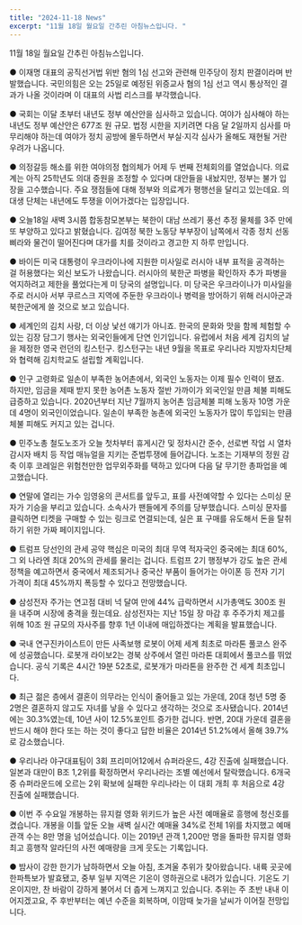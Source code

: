 ```yaml
---
title: "2024-11-18 News"
excerpt: "11월 18일 월요일 간추린 아침뉴스입니다. "
---
```


11월 18일 월요일 간추린 아침뉴스입니다. 

● 이재명 대표의 공직선거법 위반 혐의 1심 선고와 관련해 민주당이 정치 판결이라며 반발했습니다. 국민의힘은 오는 25일로 예정된 위증교사 혐의 1심 선고 역시 통상적인 결과가 나올 것이라며 이 대표의 사법 리스크를 부각했습니다. 

● 국회는 이달 초부터 내년도 정부 예산안을 심사하고 있습니다. 여야가 심사해야 하는 내년도 정부 예산안은 677조 원 규모. 법정 시한을 지키려면 다음 달 2일까지 심사를 마무리해야 하는데 여야가 정치 공방에 몰두하면서 부실·지각 심사가 올해도 재현될 거란 우려가 나옵니다. 

● 의정갈등 해소를 위한 여야의정 협의체가 어제 두 번째 전체회의를 열었습니다. 의료계는 아직 25학년도 의대 증원을 조정할 수 있다며 대안들을 내놨지만, 정부는 불가 입장을 고수했습니다. 주요 쟁점들에 대해 정부와 의료계가 평행선을 달리고 있는데요. 의대생 단체는 내년에도 투쟁을 이어가겠다는 입장입니다. 

● 오늘18일 새벽 3시쯤 합동참모본부는 북한이 대남 쓰레기 풍선 추정 물체를 3주 만에 또 부양하고 있다고 밝혔습니다. 김여정 북한 노동당 부부장이 남쪽에서 각종 정치 선동 삐라와 물건이 떨어진다며 대가를 치를 것이라고 경고한 지 하루 만입니다. 

● 바이든 미국 대통령이 우크라이나에 지원한 미사일로 러시아 내부 표적을 공격하는 걸 허용했다는 외신 보도가 나왔습니다. 러시아의 북한군 파병을 확인하자 추가 파병을 억지하려고 제한을 풀었다는게 미 당국의 설명입니다. 미 당국은 우크라이나가 미사일을 주로 러시아 서부 쿠르스크 지역에 주둔한 우크라이나 병력을 방어하기 위해 러시아군과 북한군에게 쓸 것으로 보고 있습니다. 

● 세계인의 김치 사랑, 더 이상 낯선 얘기가 아니죠. 한국의 문화와 맛을 함께 체험할 수 있는 김장 담그기 행사는 외국인들에게 단연 인기입니다. 유럽에서 처음 세계 김치의 날을 제정한 영국 런던의 킹스턴구. 킹스턴구는 내년 9월을 목표로 우리나라 지방자치단체와 협력해 김치학교도 설립할 계획입니다. 

● 인구 고령화로 일손이 부족한 농어촌에서, 외국인 노동자는 이제 필수 인력이 됐죠. 하지만, 임금을 제때 받지 못한 농어촌 노동자 절반 가까이가 외국인일 만큼 체불 피해도 급증하고 있습니다. 2020년부터 지난 7월까지 농어촌 임금체불 피해 노동자 10명 가운데 4명이 외국인이었습니다. 일손이 부족한 농촌에 외국인 노동자가 많이 투입되는 만큼 체불 피해도 커지고 있는 겁니다. 

● 민주노총 철도노조가 오늘 첫차부터 휴게시간 및 정차시간 준수, 선로변 작업 시 열차 감시자 배치 등 작업 매뉴얼을 지키는 준법투쟁에 들어갑니다. 노조는 기재부의 정원 감축 이후 코레일은 위험천만한 업무외주화를 택하고 있다며 다음 달 무기한 총파업을 예고했습니다. 

● 연말에 열리는 가수 임영웅의 콘서트를 앞두고, 표를 사전예약할 수 있다는 스미싱 문자가 기승을 부리고 있습니다. 소속사가 팬들에게 주의를 당부했습니다. 스미싱 문자를 클릭하면 티켓을 구매할 수 있는 링크로 연결되는데, 실은 표 구매를 유도해서 돈을 탈취하기 위한 가짜 페이지입니다. 

● 트럼프 당선인의 관세 공약 핵심은 미국의 최대 무역 적자국인 중국에는 최대 60%, 그 외 나라엔 최대 20%의 관세를 물리는 겁니다. 트럼프 2기 행정부가 강도 높은 관세 정책을 예고하면서 중국에서 제조되거나 중국산 부품이 들어가는 아이폰 등 전자 기기 가격이 최대 45%까지 폭등할 수 있다고 전망했습니다. 

● 삼성전자 주가는 연고점 대비 넉 달여 만에 44% 급락하면서 시가총액도 300조 원을 내주며 시장에 충격을 줬는데요. 삼성전자는 지난 15일 장 마감 후 주주가치 제고를 위해 10조 원 규모의 자사주를 향후 1년 이내에 매입하겠다는 계획을 발표했습니다. 

● 국내 연구진카이스트이 만든 사족보행 로봇이 어제 세계 최초로 마라톤 풀코스 완주에 성공했습니다. 로봇개 라이보2는 경북 상주에서 열린 마라톤 대회에서 풀코스를 뛰었습니다. 공식 기록은 4시간 19분 52초로, 로봇개가 마라톤을 완주한 건 세계 최초입니다. 

● 최근 젊은 층에서 결혼이 의무라는 인식이 줄어들고 있는 가운데, 20대 청년 5명 중 2명은 결혼하지 않고도 자녀를 낳을 수 있다고 생각하는 것으로 조사됐습니다. 2014년에는 30.3%였는데, 10년 사이 12.5%포인트 증가한 겁니다. 반면, 20대 가운데 결혼을 반드시 해야 한다 또는 하는 것이 좋다고 답한 비율은 2014년 51.2%에서 올해 39.7%로 감소했습니다. 

● 우리나라 야구대표팀이 3회 프리미어12에서 슈퍼라운드, 4강 진출에 실패했습니다. 일본과 대만이 B조 1,2위를 확정하면서 우리나라는 조별 예선에서 탈락했습니다. 6개국 중 슈퍼라운드에 오르는 2위 확보에 실패한 우리나라는 이 대회 개최 후 처음으로 4강 진출에 실패했습니다. 

● 이번 주 수요일 개봉하는 뮤지컬 영화 위키드가 높은 사전 예매율로 흥행에 청신호를 켰습니다. 개봉을 이틀 앞둔 오늘 새벽 실시간 예매율 34%로 전체 1위를 차지했고 예매 관객 수는 8만 명을 넘어섰습니다. 이는 2019년 관객 1,200만 명을 돌파한 뮤지컬 영화 최고 흥행작 알라딘의 사전 예매량을 크게 웃도는 기록입니다. 

● 밤사이 강한 한기가 남하하면서 오늘 아침, 초겨울 추위가 찾아왔습니다. 내륙 곳곳에 한파특보가 발효됐고, 중부 일부 지역은 기온이 영하권으로 내려가 있습니다. 기온도 기온이지만, 찬 바람이 강하게 불어서 더 춥게 느껴지고 있습니다. 추위는 주 초반 내내 이어지겠고요, 주 후반부터는 예년 수준을 회복하며, 이맘때 늦가을 날씨가 이어질 전망입니다.
